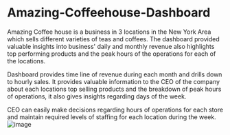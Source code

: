 # Amazing-Coffeehouse-Dashboard

Amazing Coffee house is a business in 3 locations in the New York Area which sells different varieties of teas and coffees. The dashboard provided valuable insights into business' daily and monthly revenue also highlights top performing products and the peak hours of the operations for each of the locations.

Dashboard provides time line of revenue during each month and drills down to hourly sales. It provides valuable information to the CEO of the company about each locations top selling products and the breakdown of peak hours of operations, it also gives insights regarding days of the week.

CEO can easily make decisions regarding hours of operations for each store and maintain required levels of staffing for each location during the week.![image](https://github.com/Datahub88/Amazing-Coffeehouse-Dashboard/assets/143858516/b406bc96-a416-4c43-b1e8-b86bde97156d)
